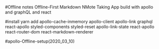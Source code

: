 #Offline notes
Offline-First Markdown NMote Taking App build with apollo and graphQL and react

#install
yarn add apollo-cache-inmemory apollo-client apollo-link graphql react-apollo styled-components styled-reset apollo-link-state react-apollo react-router-dom react-markdown-renderer

#apollo-Offline-setup(2020_03_10)
